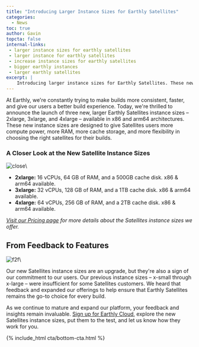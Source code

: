 ```yaml
---
title: "Introducing Larger Instance Sizes for Earthly Satellites"
categories:
  - News
toc: true
author: Gavin
topcta: false
internal-links:
 - larger instance sizes for earthly satellites
 - larger instance for earthly satellites
 - increase instance sizes for earthly satellites
 - bigger earthly instances
 - larger earthly satellites
excerpt: |
    Introducing larger instance sizes for Earthly Satellites. These new sizes are designed to give users more compute power, more RAM, more cache storage, and more flexibility in choosing the right satellites for their builds.
---
```


At Earthly, we're constantly trying to make builds more consistent, faster, and give our users a better build experience. Today, we're thrilled to announce the launch of three new, larger Earthly Satellites instance sizes – 2xlarge, 3xlarge, and 4xlarge – available in x86 and arm64 architectures. These new instance sizes are designed to give Satellites users more compute power, more RAM, more cache storage, and more flexibility in choosing the right satellites for their builds.

### A Closer Look at the New Satellite Instance Sizes

![close]({{site.images}}{{page.slug}}/close.png)\

- **2xlarge:**  16 vCPUs, 64 GB of RAM, and a 500GB cache disk. x86 & arm64 available.
- **3xlarge:**  32 vCPUs, 128 GB of RAM, and a 1TB cache disk. x86 & arm64 available.
- **4xlarge:** 64 vCPUs, 256 GB of RAM, and a 2TB cache disk. x86 & arm64 available.

_[Visit our Pricing page](https://earthly.dev/pricing#compute-pricing) for more details about the Satellites instance sizes we offer._

## From Feedback to Features

![f2f]({{site.images}}{{page.slug}}/f2f.png)\

Our new Satellites instance sizes are an upgrade, but they're also a sign of our commitment to our users. Our previous instance sizes – x-small through x-large – were insufficient for some Satellites customers. We heard that feedback and expanded our offerings to help ensure that Earthly Satellites remains the go-to choice for every build.

As we continue to mature and expand our platform, your feedback and insights remain invaluable. [Sign up for Earthly Cloud](https://cloud.earthly.dev/login), explore the new Satellites instance sizes, put them to the test, and let us know how they work for you.

{% include_html cta/bottom-cta.html %}
